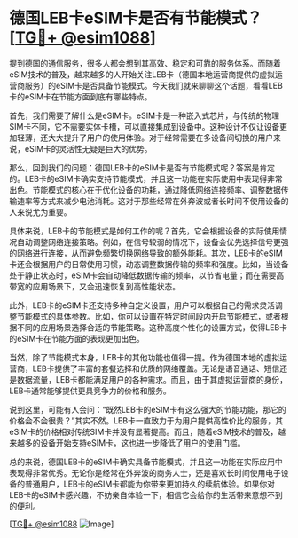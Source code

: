 # 德国LEB卡eSIM卡是否有节能模式？[[TG💪+ @esim1088](https://t.me/s/esim1088)]

提到德国的通信服务，很多人都会想到其高效、稳定和可靠的服务体系。而随着eSIM技术的普及，越来越多的人开始关注LEB卡（德国本地运营商提供的虚拟运营商服务）的eSIM卡是否具备节能模式。今天我们就来聊聊这个话题，看看LEB卡的eSIM卡在节能方面到底有哪些特点。

首先，我们需要了解什么是eSIM卡。eSIM卡是一种嵌入式芯片，与传统的物理SIM卡不同，它不需要实体卡槽，可以直接集成到设备中。这种设计不仅让设备更加轻薄，还大大提升了用户的使用体验。对于经常需要在多设备间切换的用户来说，eSIM卡的灵活性无疑是巨大的优势。

那么，回到我们的问题：德国LEB卡的eSIM卡是否有节能模式呢？答案是肯定的。LEB卡的eSIM卡确实支持节能模式，并且这一功能在实际使用中表现得非常出色。节能模式的核心在于优化设备的功耗，通过降低网络连接频率、调整数据传输速率等方式来减少电池消耗。这对于那些经常在外奔波或者长时间不使用设备的人来说尤为重要。

具体来说，LEB卡的节能模式是如何工作的呢？首先，它会根据设备的实际使用情况自动调整网络连接策略。例如，在信号较弱的情况下，设备会优先选择信号更强的网络进行连接，从而避免频繁切换网络导致的额外能耗。其次，LEB卡的eSIM卡还会根据用户的日常使用习惯，动态调整数据传输的频率和强度。比如，当设备处于静止状态时，eSIM卡会自动降低数据传输的频率，以节省电量；而在需要高带宽的应用场景下，又会迅速恢复到高性能状态。

此外，LEB卡的eSIM卡还支持多种自定义设置，用户可以根据自己的需求灵活调整节能模式的具体参数。比如，你可以设置在特定时间段内开启节能模式，或者根据不同的应用场景选择合适的节能策略。这种高度个性化的设置方式，使得LEB卡的eSIM卡在节能方面的表现更加出色。

当然，除了节能模式本身，LEB卡的其他功能也值得一提。作为德国本地的虚拟运营商，LEB卡提供了丰富的套餐选择和优质的网络覆盖。无论是语音通话、短信还是数据流量，LEB卡都能满足用户的各种需求。而且，由于其虚拟运营商的身份，LEB卡通常能够提供更具竞争力的价格和服务。

说到这里，可能有人会问：“既然LEB卡的eSIM卡有这么强大的节能功能，那它的价格会不会很贵？”其实不然。LEB卡一直致力于为用户提供高性价比的服务，其eSIM卡的价格相对传统SIM卡并没有显著提高。而且，随着eSIM技术的普及，越来越多的设备开始支持eSIM卡，这也进一步降低了用户的使用门槛。

总的来说，德国LEB卡的eSIM卡确实具备节能模式，并且这一功能在实际应用中表现得非常优秀。无论你是经常在外奔波的商务人士，还是喜欢长时间使用电子设备的普通用户，LEB卡的eSIM卡都能为你带来更加持久的续航体验。如果你对LEB卡的eSIM卡感兴趣，不妨亲自体验一下，相信它会给你的生活带来意想不到的便利。

[[TG💪+ @esim1088](https://t.me/s/esim1088) ![Image](https://i.postimg.cc/4NQfJmqS/Snipaste-2025-05-13-00-14-12.png)]